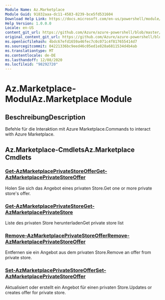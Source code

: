 ```yaml
---
Module Name: Az.Marketplace
Module Guid: 91832aaa-dc11-4583-8239-bce5fd531604
Download Help Link: https://docs.microsoft.com/en-us/powershell/module/az.marketplace
Help Version: 1.0.0.0
Locale: en-US
content_git_url: https://github.com/Azure/azure-powershell/blob/master/src/Marketplace/Marketplace/help/Az.Marketplace.md
original_content_git_url: https://github.com/Azure/azure-powershell/blob/master/src/Marketplace/Marketplace/help/Az.Marketplace.md
ms.openlocfilehash: 4bdc67efd1659a46fec7c0c071c4f817655414d7
ms.sourcegitcommit: 04221336bc9eed46c05ed1e828a6811534d4b4ab
ms.translationtype: MT
ms.contentlocale: de-DE
ms.lasthandoff: 12/08/2020
ms.locfileid: "98292720"
---
```

# <span data-ttu-id="6c3fa-101">Az.Marketplace-Modul</span><span class="sxs-lookup"><span data-stu-id="6c3fa-101">Az.Marketplace Module</span></span>
## <span data-ttu-id="6c3fa-102">Beschreibung</span><span class="sxs-lookup"><span data-stu-id="6c3fa-102">Description</span></span>
<span data-ttu-id="6c3fa-103">Befehle für die Interaktion mit Azure Marketplace.</span><span class="sxs-lookup"><span data-stu-id="6c3fa-103">Commands to interact with Azure Marketplace.</span></span>

## <span data-ttu-id="6c3fa-104">Az.Marketplace-Cmdlets</span><span class="sxs-lookup"><span data-stu-id="6c3fa-104">Az.Marketplace Cmdlets</span></span>
### [<span data-ttu-id="6c3fa-105">Get-AzMarketplacePrivateStoreOffer</span><span class="sxs-lookup"><span data-stu-id="6c3fa-105">Get-AzMarketplacePrivateStoreOffer</span></span>](Get-AzMarketplacePrivateStoreOffer.md)
<span data-ttu-id="6c3fa-106">Holen Sie sich das Angebot eines privaten Store.</span><span class="sxs-lookup"><span data-stu-id="6c3fa-106">Get one or more private store's offer.</span></span>

### [<span data-ttu-id="6c3fa-107">Get-AzMarketplacePrivateStore</span><span class="sxs-lookup"><span data-stu-id="6c3fa-107">Get-AzMarketplacePrivateStore</span></span>](Get-AzMarketplacePrivateStore.md)
<span data-ttu-id="6c3fa-108">Liste des privaten Store herunterladen</span><span class="sxs-lookup"><span data-stu-id="6c3fa-108">Get private store list</span></span>

### [<span data-ttu-id="6c3fa-109">Remove-AzMarketplacePrivateStoreOffer</span><span class="sxs-lookup"><span data-stu-id="6c3fa-109">Remove-AzMarketplacePrivateStoreOffer</span></span>](Remove-AzMarketplacePrivateStoreOffer.md)
<span data-ttu-id="6c3fa-110">Entfernen sie ein Angebot aus dem privaten Store.</span><span class="sxs-lookup"><span data-stu-id="6c3fa-110">Remove an offer from private store.</span></span>

### [<span data-ttu-id="6c3fa-111">Set-AzMarketplacePrivateStoreOffer</span><span class="sxs-lookup"><span data-stu-id="6c3fa-111">Set-AzMarketplacePrivateStoreOffer</span></span>](Set-AzMarketplacePrivateStoreOffer.md)
<span data-ttu-id="6c3fa-112">Aktualisiert oder erstellt ein Angebot für einen privaten Store.</span><span class="sxs-lookup"><span data-stu-id="6c3fa-112">Updates or creates offer for private store.</span></span>

